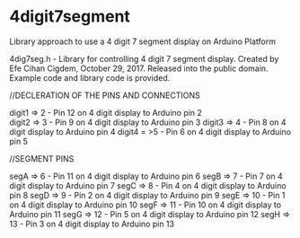 # 4digit7segment
Library approach to use a 4 digit 7 segment display on Arduino Platform

4dig7seg.h - Library for controlling 4 digit 7 segment display.
Created by Efe Cihan Cigdem, October 29, 2017.
Released into the public domain.
Example code and library code is provided.


//DECLERATION OF THE PINS AND CONNECTIONS

digit1 => 2 - Pin 12 on 4 digit display to Arduino pin 2\
digit2 => 3 - Pin 9 on 4 digit display to Arduino pin 3
digit3 => 4 - Pin 8 on 4 digit display to Arduino pin 4
digit4 = >5 - Pin 6 on 4 digit display to Arduino pin 5

//SEGMENT PINS

segA => 6 - Pin 11 on 4 digit display to Arduino pin 6
segB => 7 - Pin 7 on 4 digit display to Arduino pin 7
segC => 8 - Pin 4 on 4 digit display to Arduino pin 8
segD => 9 - Pin 2 on 4 digit display to Arduino pin 9
segE => 10 - Pin 1 on 4 digit display to Arduino pin 10
segF => 11 - Pin 10 on 4 digit display to Arduino pin 11
segG => 12 - Pin 5 on 4 digit display to Arduino pin 12
segH => 13 - Pin 3 on 4 digit display to Arduino pin 13
